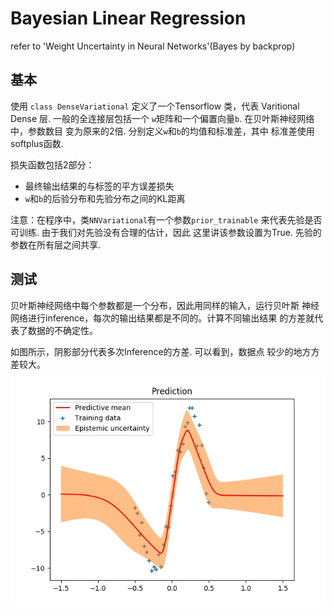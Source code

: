 # Bayesian Linear Regression
refer to 'Weight Uncertainty in Neural Networks'(Bayes by backprop)

## 基本
使用 `class DenseVariational` 定义了一个Tensorflow
类，代表 Varitional Dense 层. 一般的全连接层包括一个
`w`矩阵和一个偏置向量`b`. 在贝叶斯神经网络中，参数数目
变为原来的2倍. 分别定义`w`和`b`的均值和标准差，其中
标准差使用softplus函数.

损失函数包括2部分：
- 最终输出结果的与标签的平方误差损失
- `w`和`b`的后验分布和先验分布之间的KL距离


注意：在程序中，类`NNVariational`有一个参数`prior_trainable`
来代表先验是否可训练. 由于我们对先验没有合理的估计，因此
这里讲该参数设置为True. 先验的参数在所有层之间共享.

## 测试
贝叶斯神经网络中每个参数都是一个分布，因此用同样的输入，运行贝叶斯
神经网络进行inference，每次的输出结果都是不同的。计算不同输出结果
的方差就代表了数据的不确定性。

如图所示，阴影部分代表多次Inference的方差. 可以看到，数据点
较少的地方方差较大。
![avatar](./pic-kl-1.jpg)




